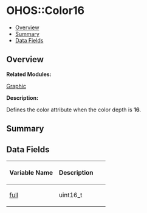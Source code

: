 # OHOS::Color16<a name="EN-US_TOPIC_0000001054879550"></a>

-   [Overview](#section1239729817165633)
-   [Summary](#section201392726165633)
-   [Data Fields](#pub-attribs)

## **Overview**<a name="section1239729817165633"></a>

**Related Modules:**

[Graphic](graphic.md)

**Description:**

Defines the color attribute when the color depth is  **16**. 

## **Summary**<a name="section201392726165633"></a>

## Data Fields<a name="pub-attribs"></a>

<a name="table774736780165633"></a>
<table><thead align="left"><tr id="row315661962165633"><th class="cellrowborder" valign="top" width="50%" id="mcps1.1.3.1.1"><p id="p1650781055165633"><a name="p1650781055165633"></a><a name="p1650781055165633"></a>Variable Name</p>
</th>
<th class="cellrowborder" valign="top" width="50%" id="mcps1.1.3.1.2"><p id="p383034606165633"><a name="p383034606165633"></a><a name="p383034606165633"></a>Description</p>
</th>
</tr>
</thead>
<tbody><tr id="row1387420909165633"><td class="cellrowborder" valign="top" width="50%" headers="mcps1.1.3.1.1 "><p id="p1177148333165633"><a name="p1177148333165633"></a><a name="p1177148333165633"></a><a href="graphic.md#gab1eaaf72fa828b56a868d3fd9549fb71">full</a></p>
</td>
<td class="cellrowborder" valign="top" width="50%" headers="mcps1.1.3.1.2 "><p id="p760735393165633"><a name="p760735393165633"></a><a name="p760735393165633"></a>uint16_t </p>
</td>
</tr>
</tbody>
</table>

